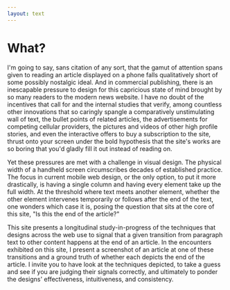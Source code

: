 ```yaml
---
layout: text
---
```

# What?

I'm going to say, sans citation of any sort, that the gamut of attention spans given to reading an article displayed on a phone falls qualitatively short of some possibly nostalgic ideal.
And in commercial publishing, there is an inescapable pressure to design for this capricious state of mind brought by so many readers to the modern news website.
I have no doubt of the incentives that call for and the internal studies that verify, among countless other innovations that so caringly spangle a comparatively unstimulating wall of text, the bullet points of related articles, the advertisements for competing cellular providers, the pictures and videos of other high profile stories, and even the interactive offers to buy a subscription to the site, thrust onto your screen under the bold hypothesis that the site's works are so boring that you'd gladly fill it out instead of reading on.

Yet these pressures are met with a challenge in visual design.
The physical width of a handheld screen circumscribes decades of established practice.
The focus in current mobile web design, or the only option, to put it more drastically, is having a single column and having every element take up the full width.
At the threshold where text meets another element, whether the other element intervenes temporarily or follows after the end of the text, one wonders which case it is, posing the question that sits at the core of this site, "Is this the end of the article?"

This site presents a longitudinal study-in-progress of the techniques that designs across the web use to signal that a given transition from paragraph text to other content happens at the end of an article.
In the encounters exhibited on this site, I present a screenshot of an article at one of these transitions and a ground truth of whether each depicts the end of the article.
I invite you to have look at the techniques depicted, to take a guess and see if you are judging their signals correctly, and ultimately to ponder the designs' effectiveness, intuitiveness, and consistency.
